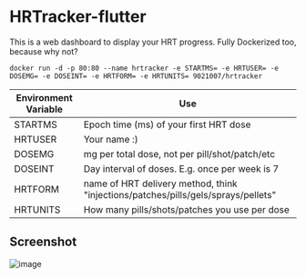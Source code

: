 # HRTracker-flutter
This is a web dashboard to display your HRT progress. Fully Dockerized too, because why not?

`docker run -d -p 80:80 --name hrtracker -e STARTMS= -e HRTUSER= -e DOSEMG= -e DOSEINT= -e HRTFORM= -e HRTUNITS= 9021007/hrtracker`

| Environment Variable         | Use     |
|--------------|-----------|
| STARTMS | Epoch time (ms) of your first HRT dose      |
| HRTUSER      | Your name :)  |
| DOSEMG | mg per total dose, not per pill/shot/patch/etc      |
| DOSEINT      | Day interval of doses. E.g. once per week is 7  |
| HRTFORM | name of HRT delivery method, think "injections/patches/pills/gels/sprays/pellets" |
| HRTUNITS      | How many pills/shots/patches you use per dose  |

## Screenshot

![image](https://github.com/9021007/HRTracker/assets/24487638/0ec45ace-ebfd-432c-a68e-3e5ceb904e9e)
